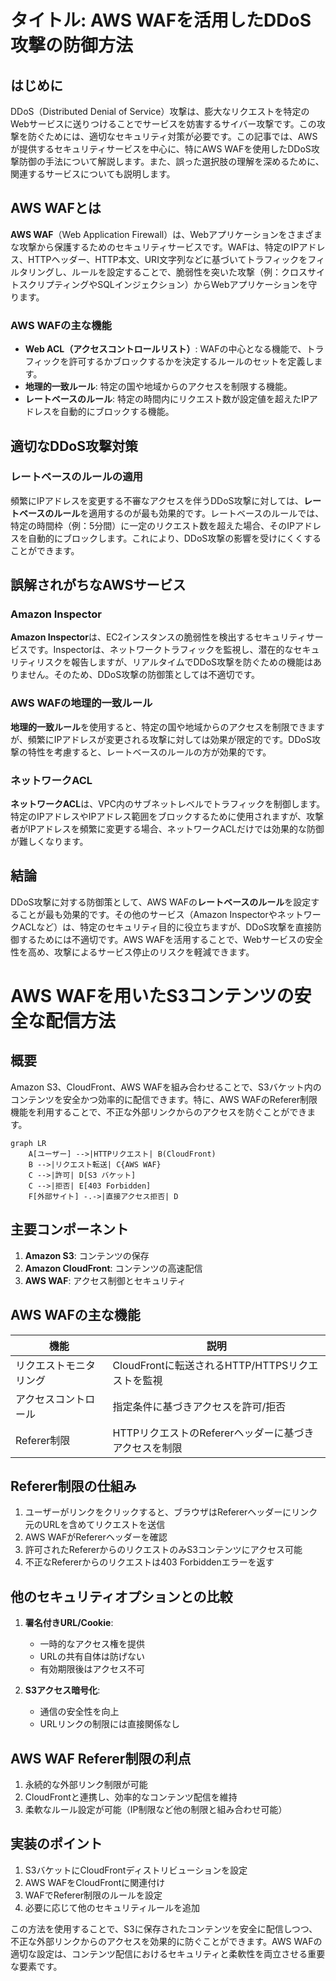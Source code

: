 # タイトル: AWS WAFを活用したDDoS攻撃の防御方法

## はじめに

DDoS（Distributed Denial of Service）攻撃は、膨大なリクエストを特定のWebサービスに送りつけることでサービスを妨害するサイバー攻撃です。この攻撃を防ぐためには、適切なセキュリティ対策が必要です。この記事では、AWSが提供するセキュリティサービスを中心に、特にAWS WAFを使用したDDoS攻撃防御の手法について解説します。また、誤った選択肢の理解を深めるために、関連するサービスについても説明します。

## AWS WAFとは

**AWS WAF**（Web Application Firewall）は、Webアプリケーションをさまざまな攻撃から保護するためのセキュリティサービスです。WAFは、特定のIPアドレス、HTTPヘッダー、HTTP本文、URI文字列などに基づいてトラフィックをフィルタリングし、ルールを設定することで、脆弱性を突いた攻撃（例：クロスサイトスクリプティングやSQLインジェクション）からWebアプリケーションを守ります。

### AWS WAFの主な機能

- **Web ACL（アクセスコントロールリスト）**: WAFの中心となる機能で、トラフィックを許可するかブロックするかを決定するルールのセットを定義します。
- **地理的一致ルール**: 特定の国や地域からのアクセスを制限する機能。
- **レートベースのルール**: 特定の時間内にリクエスト数が設定値を超えたIPアドレスを自動的にブロックする機能。

## 適切なDDoS攻撃対策

### レートベースのルールの適用

頻繁にIPアドレスを変更する不審なアクセスを伴うDDoS攻撃に対しては、**レートベースのルール**を適用するのが最も効果的です。レートベースのルールでは、特定の時間枠（例：5分間）に一定のリクエスト数を超えた場合、そのIPアドレスを自動的にブロックします。これにより、DDoS攻撃の影響を受けにくくすることができます。

## 誤解されがちなAWSサービス

### Amazon Inspector

**Amazon Inspector**は、EC2インスタンスの脆弱性を検出するセキュリティサービスです。Inspectorは、ネットワークトラフィックを監視し、潜在的なセキュリティリスクを報告しますが、リアルタイムでDDoS攻撃を防ぐための機能はありません。そのため、DDoS攻撃の防御策としては不適切です。

### AWS WAFの地理的一致ルール

**地理的一致ルール**を使用すると、特定の国や地域からのアクセスを制限できますが、頻繁にIPアドレスが変更される攻撃に対しては効果が限定的です。DDoS攻撃の特性を考慮すると、レートベースのルールの方が効果的です。

### ネットワークACL

**ネットワークACL**は、VPC内のサブネットレベルでトラフィックを制御します。特定のIPアドレスやIPアドレス範囲をブロックするために使用されますが、攻撃者がIPアドレスを頻繁に変更する場合、ネットワークACLだけでは効果的な防御が難しくなります。

## 結論

DDoS攻撃に対する防御策として、AWS WAFの**レートベースのルール**を設定することが最も効果的です。その他のサービス（Amazon InspectorやネットワークACLなど）は、特定のセキュリティ目的に役立ちますが、DDoS攻撃を直接防御するためには不適切です。AWS WAFを活用することで、Webサービスの安全性を高め、攻撃によるサービス停止のリスクを軽減できます。
# AWS WAFを用いたS3コンテンツの安全な配信方法

## 概要
Amazon S3、CloudFront、AWS WAFを組み合わせることで、S3バケット内のコンテンツを安全かつ効率的に配信できます。特に、AWS WAFのReferer制限機能を利用することで、不正な外部リンクからのアクセスを防ぐことができます。


```mermaid
graph LR
    A[ユーザー] -->|HTTPリクエスト| B(CloudFront)
    B -->|リクエスト転送| C{AWS WAF}
    C -->|許可| D[S3 バケット]
    C -->|拒否| E[403 Forbidden]
    F[外部サイト] -.->|直接アクセス拒否| D

```


## 主要コンポーネント

1. **Amazon S3**: コンテンツの保存
2. **Amazon CloudFront**: コンテンツの高速配信
3. **AWS WAF**: アクセス制御とセキュリティ

## AWS WAFの主な機能

| 機能 | 説明 |
|------|------|
| リクエストモニタリング | CloudFrontに転送されるHTTP/HTTPSリクエストを監視 |
| アクセスコントロール | 指定条件に基づきアクセスを許可/拒否 |
| Referer制限 | HTTPリクエストのRefererヘッダーに基づきアクセスを制限 |

## Referer制限の仕組み

1. ユーザーがリンクをクリックすると、ブラウザはRefererヘッダーにリンク元のURLを含めてリクエストを送信
2. AWS WAFがRefererヘッダーを確認
3. 許可されたRefererからのリクエストのみS3コンテンツにアクセス可能
4. 不正なRefererからのリクエストは403 Forbiddenエラーを返す

## 他のセキュリティオプションとの比較

1. **署名付きURL/Cookie**:
   - 一時的なアクセス権を提供
   - URLの共有自体は防げない
   - 有効期限後はアクセス不可

2. **S3アクセス暗号化**:
   - 通信の安全性を向上
   - URLリンクの制限には直接関係なし

## AWS WAF Referer制限の利点

1. 永続的な外部リンク制限が可能
2. CloudFrontと連携し、効率的なコンテンツ配信を維持
3. 柔軟なルール設定が可能（IP制限など他の制限と組み合わせ可能）

## 実装のポイント

1. S3バケットにCloudFrontディストリビューションを設定
2. AWS WAFをCloudFrontに関連付け
3. WAFでReferer制限のルールを設定
4. 必要に応じて他のセキュリティルールを追加

この方法を使用することで、S3に保存されたコンテンツを安全に配信しつつ、不正な外部リンクからのアクセスを効果的に防ぐことができます。AWS WAFの適切な設定は、コンテンツ配信におけるセキュリティと柔軟性を両立させる重要な要素です。